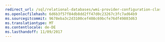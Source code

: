 ```yaml
---
redirect_url: /sql/relational-databases/wmi-provider-configuration-classes/servernetworkprotocolipaddress-class/enabled-property-servernetworkprotocolipaddress-class
ms.openlocfilehash: 6d6b3f57f84db8dd2ff47d0c23267c3fc7ad64b9
ms.sourcegitcommit: 9678eba3c2d3100cef408c69bcfe76df49803d63
ms.translationtype: MT
ms.contentlocale: de-DE
ms.lasthandoff: 11/09/2017
---
```


